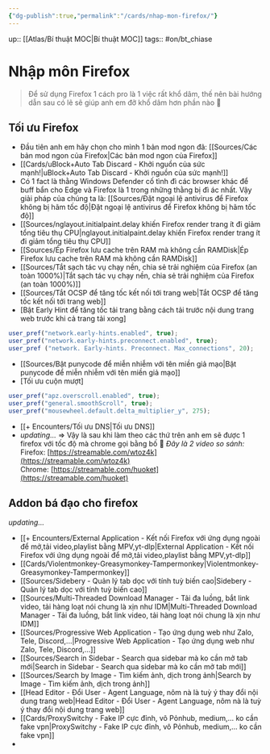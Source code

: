 ```yaml
---
{"dg-publish":true,"permalink":"/cards/nhap-mon-firefox/"}
---
```


up:: [[Atlas/Bí thuật MOC\|Bí thuật MOC]]
tags:: #on/bt_chiase 

# Nhập môn Firefox
> Để sử dụng Firefox 1 cách pro là 1 việc rất khổ dâm, thế nên bài hướng dẫn sau có lẽ sẽ giúp anh em đỡ khổ dâm hơn phần nào 💪

## Tối ưu Firefox
- Đầu tiên anh em hãy chọn cho mình 1 bản mod ngon đã: [[Sources/Các bản mod ngon của Firefox\|Các bản mod ngon của Firefox]]
- [[Cards/uBlock+Auto Tab Discard - Khởi nguồn của sức mạnh!\|uBlock+Auto Tab Discard - Khởi nguồn của sức mạnh!]]
- Có 1 fact là thằng Windows Defender cố tình đì các browser khác để buff bẩn cho Edge và Firefox là 1 trong những thằng bị đì ác nhất. Vậy giải pháp của chúng ta là: [[Sources/Đặt ngoại lệ antivirus để Firefox không bị hãm tốc độ\|Đặt ngoại lệ antivirus để Firefox không bị hãm tốc độ]]
- [[Sources/nglayout.initialpaint.delay khiến Firefox render trang ít đi giảm tổng tiêu thụ CPU\|nglayout.initialpaint.delay khiến Firefox render trang ít đi giảm tổng tiêu thụ CPU]]
- [[Sources/Ép Firefox lưu cache trên RAM mà không cần RAMDisk\|Ép Firefox lưu cache trên RAM mà không cần RAMDisk]]
- [[Sources/Tắt sạch tác vụ chạy nền, chia sẻ trải nghiệm của Firefox (an toàn 1000%)\|Tắt sạch tác vụ chạy nền, chia sẻ trải nghiệm của Firefox (an toàn 1000%)]]
- [[Sources/Tắt OCSP để tăng tốc kết nối tới trang web\|Tắt OCSP để tăng tốc kết nối tới trang web]]
- [Bật Early Hint để tăng tốc tải trang bằng cách tải trước nội dung trang web trước khi cả trang tải xong]
```javaScript
user_pref("network.early-hints.enabled", true);  
user_pref("network.early-hints.preconnect.enabled", true); 
user_pref ("network. Early-hints. Preconnect. Max_connections", 20); 
```
- [[Sources/Bật punycode để miễn nhiễm với tên miền giả mạo\|Bật punycode để miễn nhiễm với tên miền giả mạo]]
- [Tối ưu cuộn mượt]
```javascript
user_pref("apz.overscroll.enabled", true);
user_pref("general.smoothScroll", true);
user_pref("mousewheel.default.delta_multiplier_y", 275);
```
- [[+ Encounters/Tối ưu DNS\|Tối ưu DNS]]
- *updating...*
=> Vậy là sau khi làm theo các thứ trên anh em sẽ được 1 firefox với tốc độ mà chrome gọi bằng bố 🤪
*Đây là 2 video so sánh:*
Firefox: [https://streamable.com/wtoz4k](https://streamable.com/wtoz4k)  
Chrome: [https://streamable.com/huoket](https://streamable.com/huoket)

## Addon bá đạo cho firefox
*updating...*
- [[+ Encounters/External Application - Kết nối Firefox với ứng dụng ngoài để mở,tải video,playlist bằng MPV,yt-dlp\|External Application - Kết nối Firefox với ứng dụng ngoài để mở,tải video,playlist bằng MPV,yt-dlp]]
- [[Cards/Violentmonkey-Greasymonkey-Tampermonkey\|Violentmonkey-Greasymonkey-Tampermonkey]]
- [[Sources/Sidebery - Quản lý tab dọc với tính tuỳ biến cao\|Sidebery - Quản lý tab dọc với tính tuỳ biến cao]]
- [[Sources/Multi-Threaded Download Manager - Tải đa luồng, bắt link video, tải hàng loạt nói chung là xịn như IDM\|Multi-Threaded Download Manager - Tải đa luồng, bắt link video, tải hàng loạt nói chung là xịn như IDM]]
- [[Sources/Progressive Web Application - Tạo ứng dụng web như Zalo, Tele, Discord,...\|Progressive Web Application - Tạo ứng dụng web như Zalo, Tele, Discord,...]]
- [[Sources/Search in Sidebar - Search qua sidebar mà ko cần mở tab mới\|Search in Sidebar - Search qua sidebar mà ko cần mở tab mới]]
- [[Sources/Search by Image - Tìm kiếm ảnh, dịch trong ảnh\|Search by Image - Tìm kiếm ảnh, dịch trong ảnh]]
- [[Head Editor - Đổi User - Agent Language, nôm nà là tuỳ ý thay đổi nội dung trang web\|Head Editor - Đổi User - Agent Language, nôm nà là tuỳ ý thay đổi nội dung trang web]]
- [[Cards/ProxySwitchy - Fake IP cực đỉnh, vô Pỏnhub, medium,... ko cần fake vpn\|ProxySwitchy - Fake IP cực đỉnh, vô Pỏnhub, medium,... ko cần fake vpn]]
- 